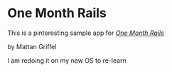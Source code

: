 # One Month Rails

This is a pinteresting sample app for 
[*One Month Rails*](http://onemonthrails.com)

by Mattan Griffel

I am redoing it on my new OS to re-learn